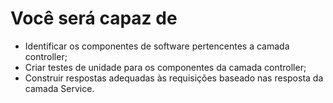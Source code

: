 # Você será capaz de

- Identificar os componentes de software pertencentes a camada controller;
- Criar testes de unidade para os componentes da camada controller;
- Construir respostas adequadas às requisições baseado nas resposta da camada Service.
